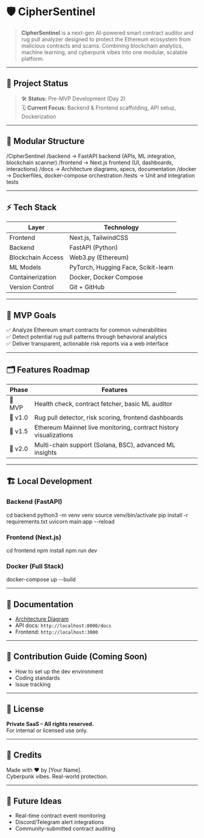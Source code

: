 

# 🛡️ CipherSentinel

> **CipherSentinel** is a next-gen AI-powered smart contract auditor and rug pull analyzer designed to protect the Ethereum ecosystem from malicious contracts and scams. Combining blockchain analytics, machine learning, and cyberpunk vibes into one modular, scalable platform.

---

## 🚀 Project Status
> 🛠️ **Status:** Pre-MVP Development (Day 2)  
> 🗓️ **Current Focus:** Backend & Frontend scaffolding, API setup, Dockerization  

---

## 🧩 Modular Structure

/CipherSentinel
  /backend        → FastAPI backend (APIs, ML integration, blockchain scanner)
/frontend        → Next.js frontend (UI, dashboards, interactions)
/docs            → Architecture diagrams, specs, documentation
/docker          → Dockerfiles, docker-compose orchestration
/tests           → Unit and integration tests


---

## ⚡ Tech Stack
| Layer               | Technology                  |
|---------------------|-----------------------------|
| Frontend           | Next.js, TailwindCSS        |
| Backend            | FastAPI (Python)            |
| Blockchain Access  | Web3.py (Ethereum)          |
| ML Models          | PyTorch, Hugging Face, Scikit-learn |
| Containerization   | Docker, Docker Compose      |
| Version Control    | Git + GitHub                |

---

## 🎯 MVP Goals
✅ Analyze Ethereum smart contracts for common vulnerabilities  
✅ Detect potential rug pull patterns through behavioral analytics  
✅ Deliver transparent, actionable risk reports via a web interface  

---

## 🗂️ Features Roadmap
| Phase | Features |
|-------|----------|
| 🔹 MVP  | Health check, contract fetcher, basic ML auditor |
| 🔹 v1.0 | Rug pull detector, risk scoring, frontend dashboards |
| 🔹 v1.5 | Ethereum Mainnet live monitoring, contract history visualizations |
| 🔹 v2.0 | Multi-chain support (Solana, BSC), advanced ML insights |

---

## 🏗️ Local Development

### Backend (FastAPI)

cd backend
python3 -m venv venv
source venv/bin/activate
pip install -r requirements.txt
uvicorn main:app --reload

### Frontend (Next.js)
cd frontend
npm install
npm run dev


### Docker (Full Stack)

docker-compose up --build


---

## 📄 Documentation
- [Architecture Diagram](./docs/architecture.png)
- API docs: `http://localhost:8000/docs`
- Frontend: `http://localhost:3000`

---

## 📌 Contribution Guide (Coming Soon)
- How to set up the dev environment
- Coding standards
- Issue tracking

---

## 📝 License
**Private SaaS – All rights reserved.**  
For internal or licensed use only.

---

## 🤝 Credits
Made with ❤️ by [Your Name].  
Cyberpunk vibes. Real-world protection.

---

## 🔮 Future Ideas
- Real-time contract event monitoring
- Discord/Telegram alert integrations
- Community-submitted contract auditing


